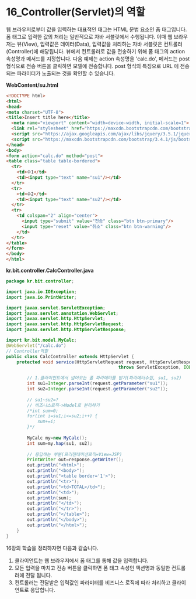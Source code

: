 # 16_Controller(Servlet)의 역할



웹 브라우저로부터 값을 입력하는 대표적인 태그는 HTML 문법 요소인 폼 태그입니다. 폼 태그로 입력한 값의 처리는 일반적으로 자바 서블릿에서 수행됩니다. 이때 웹 브라우저는 뷰(View), 입력값은 데이터(Data), 입력값을 처리하는 자바 서블릿은 컨트롤러(Controller)에 해당됩니다. 뷰에서 컨트롤러로 값을 전송하기 위해 폼 태그의 action 속성명과 메서드를 지정합니다. 다음 예제는 action 속성명을 'calc.do', 메서드는 post 형식으로 전송 버튼을 클릭하면 모델에 전송합니다. post 형식의 특징으로 URL 에 전송되는 파라미터가 노출되는 것을 확인할 수 있습니다.



**WebContent/su.html**

```html
<!DOCTYPE html>
<html>
<head>
<meta charset="UTF-8">
<title>Insert title here</title>
  <meta name="viewport" content="width=device-width, initial-scale=1">
  <link rel="stylesheet" href="https://maxcdn.bootstrapcdn.com/bootstrap/3.4.1/css/bootstrap.min.css">
  <script src="https://ajax.googleapis.com/ajax/libs/jquery/3.5.1/jquery.min.js"></script>
  <script src="https://maxcdn.bootstrapcdn.com/bootstrap/3.4.1/js/bootstrap.min.js"></script>
</head>
<body>
<form action="calc.do" method="post">
<table class="table table-bordered">
  <tr>
    <td>수1</td>
    <td><input type="text" name="su1"/></td>
  </tr>
  <tr>
    <td>수2</td>
    <td><input type="text" name="su2"/></td>
  </tr>
  <tr>
    <td colspan="2" align="center">
      <input type="submit" value="전송" class="btn btn-primary"/>
      <input type="reset" value="취소" class="btn btn-warning"/>
    </td>
  </tr>
</table>
</form>
</body>
</html>
```



**kr.bit.controller.CalcController.java**

```java
package kr.bit.controller;

import java.io.IOException;
import java.io.PrintWriter;

import javax.servlet.ServletException;
import javax.servlet.annotation.WebServlet;
import javax.servlet.http.HttpServlet;
import javax.servlet.http.HttpServletRequest;
import javax.servlet.http.HttpServletResponse;

import kr.bit.model.MyCalc;
@WebServlet("/calc.do")
// Controller역할
public class CalcController extends HttpServlet {
	protected void service(HttpServletRequest request, HttpServletResponse response) 
			                               throws ServletException, IOException {

		// 1.클라이언트에서 넘어오는 폼 파라메터를 받기(파라메터수집, su1, su2)
		int su1=Integer.parseInt(request.getParameter("su1"));
		int su2=Integer.parseInt(request.getParameter("su2"));
		
		// su1~su2=?
		// 비즈니스로직->Model로 분리하기
		/*int sum=0;
		for(int i=su1;i<=su2;i++) {
			sum+=i;
		}*/
		
		MyCalc my=new MyCalc();
		int sum=my.hap(su1, su2);
		
		// 응답하는 부분(프리젠테이션로직=View=JSP)
		PrintWriter out=response.getWriter();
		out.println("<html>");
		out.println("<body>");
		out.println("<table border='1'>");
		out.println("<tr>");
		out.println("<td>TOTAL</td>");
		out.println("<td>");
		out.println(sum);
		out.println("</td>");		
		out.println("</tr>");
		out.println("</table>");
		out.println("</body>");
		out.println("</html>");
	}
}

```



16장의 학습을 정리하자면 다음과 같습니다.

1. 클라이언트는 웹 브라우저에서 폼 태그를 통해 값을 입력합니다.
2. 모든 입력을 마치고 전송 버튼을 클릭하면 폼 태그 속성인 액션명과 동일한 컨트롤러에 전달 됩니다.
3. 컨트롤러는 전달받은 입력값인 파라미터를 비즈니스 로직에 따라 처리하고 클라이언트로 응답합니다.